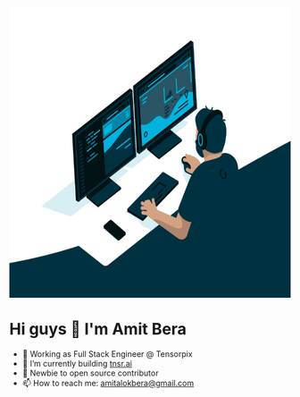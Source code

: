 <p align="center">

   <img align="center" alt="GIF" src="https://github.com/manojuppala/manojuppala/blob/master/assets/code.gif?raw=true" width="750" height="520" />
  
</p>

# Hi guys 👋  I'm Amit Bera





- 🔭 Working as Full Stack Engineer @ Tensorpix
- 🌱 I’m currently building <a href="https://tnsr.ai/" target="_blank">tnsr.ai</a>
- 👯 Newbie to open source contributor
- 📫 How to reach me: amitalokbera@gmail.com
